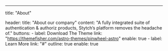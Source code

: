 ---
title: "About"

header:
  title: "About our company"
  content: "A fully integrated suite of authentication & authoriz products, Stytch’s platform removes the headache of."
  buttons:
    - label: Download The Theme
      link: "https://themefisher.com/astro-themes/pinwheel-astro"
      enable: true
    - label: Learn More
      link: "#"
      outline: true
      enable: true
